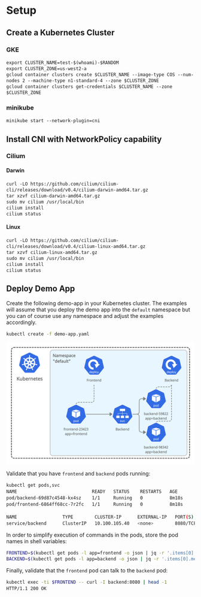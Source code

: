 # Setup

## Create a Kubernetes Cluster

### GKE

    export CLUSTER_NAME=test-$(whoami)-$RANDOM
    export CLUSTER_ZONE=us-west2-a
    gcloud container clusters create $CLUSTER_NAME --image-type COS --num-nodes 2 --machine-type n1-standard-4 --zone $CLUSTER_ZONE
    gcloud container clusters get-credentials $CLUSTER_NAME --zone $CLUSTER_ZONE

### minikube

    minikube start --network-plugin=cni

## Install CNI with NetworkPolicy capability

### Cilium

#### Darwin

    curl -LO https://github.com/cilium/cilium-cli/releases/download/v0.4/cilium-darwin-amd64.tar.gz
    tar xzvf cilium-darwin-amd64.tar.gz
    sudo mv cilium /usr/local/bin
    cilium install
    cilium status

#### Linux

    curl -LO https://github.com/cilium/cilium-cli/releases/download/v0.4/cilium-linux-amd64.tar.gz
    tar xzvf cilium-linux-amd64.tar.gz
    sudo mv cilium /usr/local/bin
    cilium install
    cilium status


## Deploy Demo App

Create the following demo-app in your Kubernetes cluster. The examples will assume that you deploy the demo app into the `default` namespace but you can of course use any namespace and adjust the examples accordingly.
``` bash
kubectl create -f demo-app.yaml
```

![](.images/demo-app.png)

Validate that you have `frontend` and `backend` pods running:
``` bash
kubectl get pods,svc
NAME                            READY   STATUS    RESTARTS   AGE
pod/backend-69d87c4548-kx4sz    1/1     Running   0          8m18s
pod/frontend-6864ff68cc-7r2fc   1/1     Running   0          8m18s

NAME                 TYPE        CLUSTER-IP      EXTERNAL-IP   PORT(S)    AGE
service/backend      ClusterIP   10.100.105.40   <none>        8080/TCP   8m19s
```

In order to simplify execution of commands in the pods, store the pod names in shell variables:

``` bash
FRONTEND=$(kubectl get pods -l app=frontend -o json | jq -r '.items[0].metadata.name')
BACKEND=$(kubectl get pods -l app=backend -o json | jq -r '.items[0].metadata.name')
```

Finally, validate that the `frontend` pod can talk to the `backend` pod:

``` bash
kubectl exec -ti $FRONTEND -- curl -I backend:8080 | head -1
HTTP/1.1 200 OK
```
